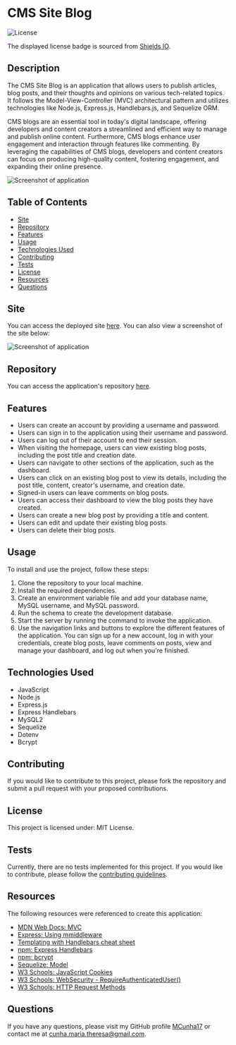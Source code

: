 # CMS Site Blog

![License](https://img.shields.io/badge/license-MIT%20License-blue.svg)

The displayed license badge is sourced from <a href="https://shields.io/category/license">Shields IO</a>.

## Description
The CMS Site Blog is an application that allows users to publish articles, blog posts, and their thoughts and opinions on various tech-related topics. It follows the Model-View-Controller (MVC) architectural pattern and utilizes technologies like Node.js, Express.js, Handlebars.js, and Sequelize ORM.

CMS blogs are an essential tool in today's digital landscape, offering developers and content creators a streamlined and efficient way to manage and publish online content. Furthermore, CMS blogs enhance user engagement and interaction through features like commenting. By leveraging the capabilities of CMS blogs, developers and content creators can focus on producing high-quality content, fostering engagement, and expanding their online presence.

![Screenshot of application](placholder)

## Table of Contents
* [Site](#site)
* [Repository](#repository)
* [Features](#features)
* [Usage](#usage)
* [Technologies Used](#technologies-used)
* [Contributing](#contributing)
* [Tests](#tests)
* [License](#license)
* [Resources](#resources)
* [Questions](#questions)

## Site
You can access the deployed site [here](placeholder). You can also view a screenshot of the site below:

![Screenshot of application](placholder)

## Repository
You can access the application's repository [here](https://github.com/MCunha17/cms-site-blog).

## Features
* Users can create an account by providing a username and password.
* Users can sign in to the application using their username and password.
* Users can log out of their account to end their session.
* When visiting the homepage, users can view existing blog posts, including the post title and creation date.
* Users can navigate to other sections of the application, such as the dashboard.
* Users can click on an existing blog post to view its details, including the post title, content, creator's username, and creation date.
* Signed-in users can leave comments on blog posts.
* Users can access their dashboard to view the blog posts they have created.
* Users can create a new blog post by providing a title and content.
* Users can edit and update their existing blog posts.
* Users can delete their blog posts.

## Usage
To install and use the project, follow these steps:

1. Clone the repository to your local machine.
2. Install the required dependencies.
3. Create an environment variable file and add your database name, MySQL username, and MySQL password.
4. Run the schema to create the development database.
5. Start the server by running the command to invoke the application.
6. Use the navigation links and buttons to explore the different features of the application. You can sign up for a new account, log in with your credentials, create blog posts, leave comments on posts, view and manage your dashboard, and log out when you're finished.

## Technologies Used
* JavaScript
* Node.js
* Express.js
* Express Handlebars
* MySQL2
* Sequelize
* Dotenv
* Bcrypt

## Contributing
If you would like to contribute to this project, please fork the repository and submit a pull request with your proposed contributions.

## License
This project is licensed under: MIT License.

## Tests
Currently, there are no tests implemented for this project. If you would like to contribute, please follow the [contributing guidelines](#contributing).

## Resources
The following resources were referenced to create this application:
* [MDN Web Docs: MVC](https://developer.mozilla.org/en-US/docs/Glossary/MVC)
* [Express: Using mmiddleware](https://expressjs.com/en/guide/using-middleware.html)
* [Templating with Handlebars cheat sheet](https://www.codecademy.com/learn/learn-handlebars/modules/templating-with-handlebars/cheatsheet)
* [npm: Express Handlebars](https://www.npmjs.com/package/express-handlebars)
* [npm: bcrypt](https://www.npmjs.com/package/bcrypt)
* [Sequelize: Model](https://sequelize.org/api/v6/class/src/model.js~model)
* [W3 Schools: JavaScript Cookies](https://www.w3schools.com/js/js_cookies.asp)
* [W3 Schools: WebSecurity - RequireAuthenticatedUser()](https://www.w3schools.com/asp/met_websecurity_requireauthenticateduser.asp)
* [W3 Schools: HTTP Request Methods](https://www.w3schools.com/tags/ref_httpmethods.asp)

## Questions
If you have any questions, please visit my GitHub profile [MCunha17](https://github.com/MCunha17) or contact me at cunha.maria.theresa@gmail.com.